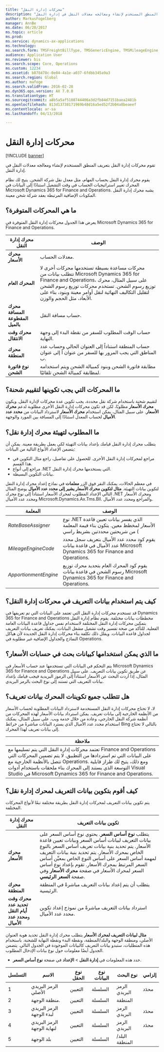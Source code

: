 ```yaml
---
title: "محركات إدارة النقل"
description: "تقوم محركات إدارة النقل بتعريف المنطق المستخدم لإنشاء ومعالجه معدلات النقل في إدارة النقل."
author: MarkusFogelberg
manager: AnnBe
ms.date: 06/20/2017
ms.topic: article
ms.prod: 
ms.service: dynamics-ax-applications
ms.technology: 
ms.search.form: TMSFreightBillType, TMSGenericEngine, TMSMileageEngine, TMSRateEngine, TMSTransitTimeEngine, TMSZoneEngine
audience: Application User
ms.reviewer: bis
ms.search.scope: Core, Operations
ms.custom: 12234
ms.assetid: b878478c-0e04-4a1e-a037-6fdbb345a9a3
ms.search.region: Global
ms.author: mafoge
ms.search.validFrom: 2016-02-28
ms.dyn365.ops.version: AX 7.0.0
ms.translationtype: HT
ms.sourcegitcommit: a8b5a5af5108744406a3d2fb84d7151baea2481b
ms.openlocfilehash: 813d13738171969b48d16a5ed52f2b04a8beaeef
ms.contentlocale: ar-sa
ms.lasthandoff: 04/13/2018

---
```


# <a name="transportation-management-engines"></a>محركات إدارة النقل

[!INCLUDE [banner](../includes/banner.md)]

تقوم محركات إدارة النقل بتعريف المنطق المستخدم لإنشاء ومعالجه معدلات النقل في إدارة النقل. 

يقوم محرك إدارة النقل بحساب المهام، مثل معدل نقل شركة الشحن. يتيح لك نظام المحرك تغيير استراتيجيات الحساب في وقت التشغيل استنادًا إلى البيانات في Microsoft Dynamics 365 for Finance and Operations. يشبه محرك إدارة النقل المكونات الإضافية المرتبطة بعقد شركة شحن معينة.

## <a name="what-engines-are-available"></a>ما هي المحركات المتوفرة؟
يعرض هذا الجدول محركات إدارة النقل المتوفرة في Microsoft Dynamics 365 for Finance and Operations.

| محرك إدارة النقل | ‏‏الوصف                                                                                                                                                                                                                                                                                                                 |
|----------------------------------|-----------------------------------------------------------------------------------------------------------------------------------------------------------------------------------------------------------------------------------------------------------------------------------------------------------------------------|
| **محرك الأسعار**                  | معدلات الحساب.                                                                                                                                                                                                                                                                                                           |
| **المحرك العام**               | محركات مساعدة بسيطة تستخدمها محركات أخرى لا تتطلب بيانات من Microsoft Dynamics 365 for Finance and Operations، على سبيل المثال، محرك توزيع رسوم الشحن. تستخدم محركات توزيع رسوم الشحن لتقليل التكاليف النهائية لنقل أوامر معينة وبنود، بناء على الأبعاد، مثل الحجم والوزن. |
| **محرك المسافة المقطوعة بالميل**               | حساب مسافة النقل.                                                                                                                                                                                                                                                                                     |
| **محرك وقت الانتقال**          | حساب الوقت المطلوب للسفر من نقطة البدء إلى وجهة النهاية.                                                                                                                                                                                                                                       |
| **محرك المنطقة**                  | حساب المنطقة استناداً إلى العنوان الحالي وحساب عدد المناطق التي يجب المرور بها للسفر من عنوان أ إلى عنوان ب.                                                                                                                                                                    |
| **نوع فاتورة الشحن**            | مطابقة فاتورة الشحن وبنود كمبيالة الشحن ويتم استخدامه لمطابقة كمبيالة الشحن تلقائيًا.                                                                                                                                                                                                                |


<a name="what-engines-must-be-configured-to-rate-a-shipment"></a>ما المحركات التي يجب تكوينها لتقييم شحنة؟
---------------------------------------------------

لتقييم شحنة باستخدام شركة نقل محددة، يجب تكوين عدة محركات لإدارة النقل. ويكون **محرك الأسعار** مطلوبًا، لكن قد تكون محركات إدارة النقل الأخرى مطلوبة لدعم **محرك الأسعار**. على سبيل المثال، يمكن استخدام **محرك الأسعار** لاسترداد البيانات من **محدد عدد الأميال** لحساب المعدل استنادًا إلى‬ المسافة بين المورد والوجهة.

## <a name="whats-required-to-initialize-a-transportation-management-engine"></a>ما المطلوب لتهيئة محرك إدارة نقل؟
يتطلب محرك إدارة النقل قيامك بإعداد بيانات التهيئة لكي يعمل بطريقة معينة. يمكن أن يتضمن الإعداد الأنواع التالية من البيانات:
-   مراجع لمحركات إدارة النقل الأخرى. للحصول على تفاصيل، راجع مثال التكوين في هذا القسم.
-   مراجع إلى أنواع .NET التي يستخدمها محرك إدارة النقل.
-   بيانات التكوين البسيطة.

في معظم الحالات، يمكنك النقر فوق الزر **معلمات** في نماذج إعداد محرك إدارة النقل لتكوين بيانات التهيئة. **مثال لتكوين محرك الأسعار يشير إلى محدد عدد الأميال** يوضح المثال التالي الإعداد المطلوب لمحرك الأسعار استناداً إلى نوع محرك .NET ومحرك الأسعار ومحدد عدد الأميال Microsoft.Dynamics.Ax.Tms.Bll. والمراجع ومحدد عدد الأميال.

|          المعلمة           |                                                                                  الوصف                                                                                  |
|------------------------------|-------------------------------------------------------------------------------------------------------------------------------------------------------------------------------|
|  <em>RateBaseAssigner</em>   | نوع .NET الذي يفسر بيانات ‏‫تعيين قاعدة الأسعار‬ لمخطط معين. يتكون بناء قيمة المعلمة من شريحتين محددتين بشريط راسي ( |
|  <em>MileageEngineCode</em>  |                       يقوم كود محدد عدد الأميال بتعريف سجل محدد عدد الأميال في قاعدة بيانات Microsoft Dynamics 365 for Finance and Operations.                        |
| <em>ApportionmentEngine</em> |                        يقوم كود المحرك العام بتحديد محرك توزيع رسوم الشحن في قاعدة بيانات Microsoft Dynamics 365 for Finance and Operations.                        |

<a name="how-is-metadata-used-in-transportation-management-engines"></a>كيف يتم استخدام بيانات التعريف في محركات إدارة النقل؟
----------------------------------------------------------

قد تستخدم محركات إدارة النقل التي تعتمد على البيانات التي تم تعريفها في Dynamics 365 for Finance and Operations مخططات بيانات مختلفة. يقوم نظام إدارة النقل بتمكين محركات إدارة النقل المختلفة لاستخدام نفس جداول قاعدة البيانات العامة الفعلية. للتأكد من صحة تفسير وقت تشغيل مشغل البيانات، يمكنك تعريف بيانات التعريف لجداول قاعدة البيانات. ويقلل ذلك تكلفة بناء محركات إدارة النقل الجديدة لأن هياكل النماذج والجداول الإضافية غير مطلوبة في Operations.

## <a name="what-can-be-used-as-search-data-in-rate-calculations"></a>ما الذي يمكن استخدامها كبيانات بحث في حسابات الأسعار؟
يتم التحكم في البيانات التي تستخدمها عند حساب الأسعار في Microsoft Dynamics 365 for Finance and Operations عن طريق تكوين بيانات التعريف. على سبيل المثال، إذا أردت البحث عن الأسعار استناداً إلى الرموز البريدية فيجب قيامك بإعداد بيانات التعريف التي تستند إلى نوع البحث بالرمز البريدي.

## <a name="do-all-engine-configurations-require-metadata"></a>هل تتطلب جميع تكوينات المحرك بيانات تعريف؟
لا، لا تحتاج محركات إدارة النقل المستخدمة لاسترداد البيانات المطلوبة لحساب الأسعار من الأنظمة الخارجية إلى بيانات تعريف. يمكن استرداد بيانات الأسعار لهذه المحركات من أنظمة شركة النقل الخارجي، وعادة من خلال خدمة ويب. على سبيل المثال، يمكنك استخدام محدد عدد الأميال الذي يسترد البيانات مباشرةً من خرائط Bing بالتالي لا تحتاج إلى بيانات تعريف لهذا المحرك.

| **ملاحظة**                                                                                                                                                                                                                                                                                                                                                                     |
|------------------------------------------------------------------------------------------------------------------------------------------------------------------------------------------------------------------------------------------------------------------------------------------------------------------------------------------------------------------------------|
| تعتمد محركات إدارة النقل التي يتم تسليمها مع Finance and Operations على البيانات التي تم استردادها من التطبيق. لا يتم تضمين المحركات التي تتصل بالأنظمة الخارجية مع Operations. ومع ذلك، يتيح لك طراز قابلية التوسعة الذي يستند إلى المحرك بناء ملحقات باستخدام أدوات Visual Studio في Microsoft Dynamics 365 for Finance and Operations. |

## <a name="how-do-i-configure-metadata-for-a-transportation-management-engine"></a>كيف أقوم بتكوين بيانات التعريف لمحرك إدارة نقل؟
يتم تكوين بيانات التعريف لمحركات إدارة النقل بطريقة مختلفة تبعًا لأنواع المحركات المختلفة.

| محرك إدارة النقل               | تكوين ‏‫بيانات التعريف‬                                                                                                                                                                                                                                                                                                                                                                                                                                               |
|------------------------------------------------|----------------------------------------------------------------------------------------------------------------------------------------------------------------------------------------------------------------------------------------------------------------------------------------------------------------------------------------------------------------------------------------------------------------------------------------------------------------------|
| **محرك الأسعار**                                | يتطلب **نوع أساس السعر**. يحتوي نوع أساس السعر‬ على بيانات التعريف لبيانات أساس السعر ‏‫وبيانات تعيين قاعدة الأسعار. يتم تحديد بنية بيانات تعريف أساس السعر بالنوع الخاص بمحرك الأسعار. يتم تحديد بنية بيانات التعريف لمهمة أساس السعر على‬ أساس النوع الخاص بمعيِّن أساس السعر المرتبط بمحرك الأسعار. تقوم بإعداد نوع أساس السعر لمحرك الأسعار في صفحة **محرك الأسعار** وفي صفحة **السعر الرئيسي**. |
| **محرك المنطقة**                                | يتطلب أن يتم إعداد بيانات التعريف مباشرةً في المنطقة الرئيسية.                                                                                                                                                                                                                                                                                                                                                                                                          |
| **محرك وقت تحديد عدد أيام النقل** و**محدد عدد الأميال** | استرداد بيانات التعريف مباشرةً من نموذج إعداد تكوين محدد عدد الأميال.                                                                                                                                                                                                                                                                                                                                                                                  |

  **مثال لبيانات التعريف لمحرك الأسعار** يتطلب محرك إدارة النقل تحديد هوية ‏‫العنوان الأصلي‬، ومنطقة الوجهة والبلد/المنطقة، ونقطة البدء ونقطة النهاية للشحنة. باستخدام هذه المتطلبات، ستبدو بيانات التعريف كالبيانات الموجودة في الجدول التالي. يتضمن الجدول أيضًا معلومات حول نوع بيانات الإدخال المطلوب.
-   حدد هذه المعلومات في **إدارة النقل** &gt; **الإعداد** في صفحة **نوع أساس السعر**.

| التسلسل | الاسم                          | نوع الحقل | نوع البيانات | نوع البحث    | إلزامي |
|----------|-------------------------------|------------|-----------|----------------|-----------|
| 1        | الرمز البريدي الأصلي            | التعيين | السلسلة    | الرمز البريدي    | محدَد  |
| 2        | منطقة الوجهة.             | التعيين | السلسلة    | المنطقة          |           |
| 3        | الرمز البريدي لبدء الوجهة | التعيين | السلسلة    | الرمز البريدي    | محدَد  |
| 4        | الرمز البريدي لنهاية الوجهة   | التعيين | السلسلة    | الرمز البريدي    | محدَد  |
| 5        | بلد الوجهة           | التعيين | السلسلة    | البلد/المنطقة |           |






